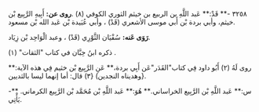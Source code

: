 ٣٢٥٨ -** قَدْ:** عَبد اللَّهِ بن الربيع بن خيثم الثوري الكوفي (٨) .**روى عن:** أَبِيهِ الرَّبِيع بْن خيثم، وأبي بردة بْن أَبي موسى الأشعري (قَدْ) ، وأبي عُبَيدة بْن عَبد الله بْن مسعود.

**رَوَى عَنه:** سُفْيَان الثَّوْرِي (قَدْ) ، وعبد الْوَاحِد بْن زِيَاد.

ذكره ابنُ حِبَّان في كتاب "الثقات" (١) .

روى لَهُ (٢) أَبُو داود فِي كتاب"القَدَر"عَن أَبِي بردة،** عَنِ الرَّبِيع بْن خثيم فِي هذه الآية:** {وهديناه النجدين) {٣) قال: أما إنهما ليسا بالثديين.

-** س:** عَبد اللَّهِ بْن الرَّبِيع الخراساني.** هُوَ:** عَبد اللَّهِ بْن مُحَمَّد بْن الرَّبِيع الكرماني. يَأْتِي.